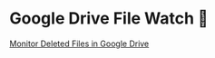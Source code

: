 # Google Drive File Watch 🐢

[Monitor Deleted Files in Google Drive](https://www.labnol.org/google-drive-monitor-201026)
